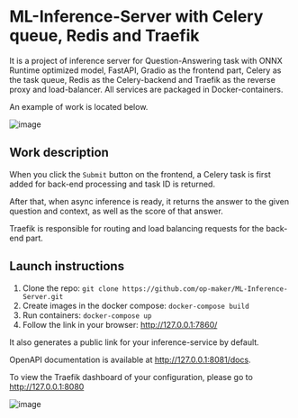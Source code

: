 # ML-Inference-Server with Celery queue, Redis and Traefik

It is a project of inference server for Question-Answering task with ONNX Runtime optimized model, FastAPI, Gradio as the frontend part, Celery as the task queue, Redis as the Celery-backend and Traefik as the reverse proxy and load-balancer. All services are packaged in Docker-containers. 

An example of work is located below. 


![image](https://github.com/op-maker/ML-Inference-Server/assets/80627278/08dd6fa4-41be-4e71-be65-cbf7de0f7b10)


## Work description
When you click the `Submit` button on the frontend, a Celery task is first added for back-end processing and task ID is returned. 

After that, when async inference is ready, it returns the answer to the given question and context, as well as the score of that answer. 

Traefik is responsible for routing and load balancing requests for the back-end part.

## Launch instructions

1. Clone the repo: `git clone https://github.com/op-maker/ML-Inference-Server.git`
2. Create images in the docker compose: `docker-compose build`
3. Run containers: `docker-compose up`
4. Follow the link in your browser: http://127.0.0.1:7860/

It also generates a public link for your inference-service by default. 

OpenAPI documentation is available at http://127.0.0.1:8081/docs.

To view the Traefik dashboard of your configuration, please go to http://127.0.0.1:8080

![image](https://github.com/op-maker/ML-Inference-Server/assets/80627278/a75a8acd-12ee-402e-a5d2-ea87a3c147a9)
